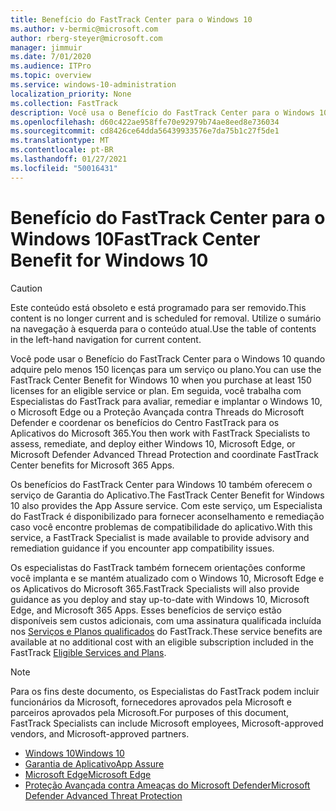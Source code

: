 ```yaml
---
title: Benefício do FastTrack Center para o Windows 10
ms.author: v-bermic@microsoft.com
author: rberg-steyer@microsoft.com
manager: jimmuir
ms.date: 7/01/2020
ms.audience: ITPro
ms.topic: overview
ms.service: windows-10-administration
localization_priority: None
ms.collection: FastTrack
description: Você usa o Benefício do FastTrack Center para o Windows 10 quando adquire *pelo menos* 150 licenças para um serviço ou plano.
ms.openlocfilehash: d60c422ae958ffe70e92979b74ae8eed8e736034
ms.sourcegitcommit: cd8426ce64dda56439933576e7da75b1c27f5de1
ms.translationtype: MT
ms.contentlocale: pt-BR
ms.lasthandoff: 01/27/2021
ms.locfileid: "50016431"
---
```

# <a name="fasttrack-center-benefit-for-windows-10"></a><span data-ttu-id="02e59-103">Benefício do FastTrack Center para o Windows 10</span><span class="sxs-lookup"><span data-stu-id="02e59-103">FastTrack Center Benefit for Windows 10</span></span>

> [!CAUTION]
> <span data-ttu-id="02e59-104">Este conteúdo está obsoleto e está programado para ser removido.</span><span class="sxs-lookup"><span data-stu-id="02e59-104">This content is no longer current and is scheduled for removal.</span></span> <span data-ttu-id="02e59-105">Utilize o sumário na navegação à esquerda para o conteúdo atual.</span><span class="sxs-lookup"><span data-stu-id="02e59-105">Use the table of contents in the left-hand navigation for current content.</span></span>

<span data-ttu-id="02e59-106">Você pode usar o Benefício do FastTrack Center para o Windows 10 quando adquire pelo menos 150 licenças para um serviço ou plano.</span><span class="sxs-lookup"><span data-stu-id="02e59-106">You can use the FastTrack Center Benefit for Windows 10 when you purchase at least 150 licenses for an eligible service or plan.</span></span> <span data-ttu-id="02e59-107">Em seguida, você trabalha com Especialistas do FastTrack para avaliar, remediar e implantar o Windows 10, o Microsoft Edge ou a Proteção Avançada contra Threads do Microsoft Defender e coordenar os benefícios do Centro FastTrack para os Aplicativos do Microsoft 365.</span><span class="sxs-lookup"><span data-stu-id="02e59-107">You then work with FastTrack Specialists to assess, remediate, and deploy either Windows 10, Microsoft Edge, or Microsoft Defender Advanced Thread Protection and coordinate FastTrack Center benefits for Microsoft 365 Apps.</span></span> 

<span data-ttu-id="02e59-108">Os benefícios do FastTrack Center para Windows 10 também oferecem o serviço de Garantia do Aplicativo.</span><span class="sxs-lookup"><span data-stu-id="02e59-108">The FastTrack Center Benefit for Windows 10 also provides the App Assure service.</span></span> <span data-ttu-id="02e59-109">Com este serviço, um Especialista do FastTrack é disponibilizado para fornecer aconselhamento e remediação caso você encontre problemas de compatibilidade do aplicativo.</span><span class="sxs-lookup"><span data-stu-id="02e59-109">With this service, a FastTrack Specialist is made available to provide advisory and remediation guidance if you encounter app compatibility issues.</span></span> 

<span data-ttu-id="02e59-110">Os especialistas do FastTrack também fornecem orientações conforme você implanta e se mantém atualizado com o Windows 10, Microsoft Edge e os Aplicativos do Microsoft 365.</span><span class="sxs-lookup"><span data-stu-id="02e59-110">FastTrack Specialists will also provide guidance as you deploy and stay up-to-date with Windows 10, Microsoft Edge, and Microsoft 365 Apps.</span></span> <span data-ttu-id="02e59-111">Esses benefícios de serviço estão disponíveis sem custos adicionais, com uma assinatura qualificada incluída nos [Serviços e Planos qualificados](M365-eligible-services-and-plans.md) do FastTrack.</span><span class="sxs-lookup"><span data-stu-id="02e59-111">These service benefits are available at no additional cost with an eligible subscription included in the FastTrack [Eligible Services and Plans](M365-eligible-services-and-plans.md).</span></span>
  
> [!NOTE]
> <span data-ttu-id="02e59-112">Para os fins deste documento, os Especialistas do FastTrack podem incluir funcionários da Microsoft, fornecedores aprovados pela Microsoft e parceiros aprovados pela Microsoft.</span><span class="sxs-lookup"><span data-stu-id="02e59-112">For purposes of this document, FastTrack Specialists can include Microsoft employees, Microsoft-approved vendors, and Microsoft-approved partners.</span></span> 
    
- [<span data-ttu-id="02e59-113">Windows 10</span><span class="sxs-lookup"><span data-stu-id="02e59-113">Windows 10</span></span>](Win-10-windows-10.md)
- [<span data-ttu-id="02e59-114">Garantia de Aplicativo</span><span class="sxs-lookup"><span data-stu-id="02e59-114">App Assure</span></span>](Win-10-app-assure.md)
- [<span data-ttu-id="02e59-115">Microsoft Edge</span><span class="sxs-lookup"><span data-stu-id="02e59-115">Microsoft Edge</span></span>](Win-10-microsoft-edge.md)
- [<span data-ttu-id="02e59-116">Proteção Avançada contra Ameaças do Microsoft Defender</span><span class="sxs-lookup"><span data-stu-id="02e59-116">Microsoft Defender Advanced Threat Protection</span></span>](Win-10-microsoft-defender-atp.md)

